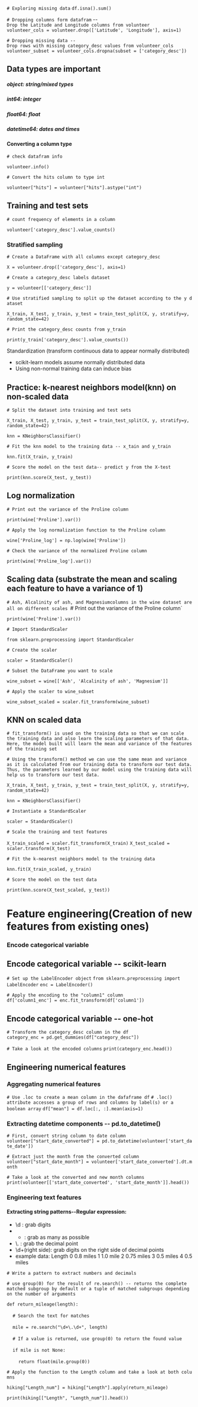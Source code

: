 `# Exploring missing data`
`df.isna().sum()`

 `# Dropping columns form datafram` --`Drop the Latitude and Longitude columns from volunteer`
 `volunteer_cols = volunteer.drop(['Latitude', 'Longitude'], axis=1)`


 `# Dropping missing data --Drop rows with missing category_desc values from volunteer_cols`
`volunteer_subset = volunteer_cols.dropna(subset = ['category_desc'])`

## Data types are important 
##### object: string/mixed types
##### int64: integer
##### float64: float
##### datetime64: dates and times

####  Converting a column type
`# check datafram info`

`volunteer.info()`


`# Convert the hits column to type int`

`volunteer["hits"] = volunteer["hits"].astype("int")`


## Training and test sets

`# count frequency of elements in a column`

`volunteer['category_desc'].value_counts()`


### Stratified sampling
`# Create a DataFrame with all columns except category_desc`

`X = volunteer.drop(['category_desc'], axis=1)`


`# Create a category_desc labels dataset`

`y = volunteer[['category_desc']]`


`# Use stratified sampling to split up the dataset according to the y dataset`

`X_train, X_test, y_train, y_test = train_test_split(X, y, stratify=y, random_state=42)`


`# Print the category_desc counts from y_train`

`print(y_train['category_desc'].value_counts())`

Standardization (transform continuous data to appear normally distributed)

*  scikit-learn models assume normally distributed data
*  Using non-normal training data can induce bias 
## Practice: k-nearest neighbors model(knn) on non-scaled data
`# Split the dataset into training and test sets`

`X_train, X_test, y_train, y_test = train_test_split(X, y, stratify=y, random_state=42)`

`knn = KNeighborsClassifier()`

  
`# Fit the knn model to the training data -- x_tain and y_train`

`knn.fit(X_train, y_train)`


`# Score the model on the test data-- predict y from the X-test`

`print(knn.score(X_test, y_test))`

## Log normalization 
`# Print out the variance of the Proline column`

`print(wine['Proline'].var())`


`# Apply the log normalization function to the Proline column`

`wine['Proline_log'] = np.log(wine['Proline'])`


`# Check the variance of the normalized Proline column`

`print(wine['Proline_log'].var())`


## Scaling data (substrate the mean and scaling each feature to have a variance of 1)

`# Ash, Alcalinity of ash, and Magnesiumcolumns in the wine dataset are all on different scales
`# Print out the variance of the Proline column`

`print(wine['Proline'].var())`


`# Import StandardScaler`

`from sklearn.preprocessing import StandardScaler`


`# Create the scaler`

`scaler = StandardScaler()`


`# Subset the DataFrame you want to scale`

`wine_subset = wine[['Ash', 'Alcalinity of ash', 'Magnesium']]`


`# Apply the scaler to wine_subset`

`wine_subset_scaled = scaler.fit_transform(wine_subset)`

## KNN on scaled data
`# fit_transform() is used on the training data so that we can scale the training data and also learn the scaling parameters of that data. Here, the model built will learn the mean and variance of the features of the training set`

`# Using the transform() method we can use the same mean and variance as it is calculated from our training data to transform our test data. Thus, the parameters learned by our model using the training data will help us to transform our test data.`

`X_train, X_test, y_train, y_test = train_test_split(X, y, stratify=y, random_state=42)`

`knn = KNeighborsClassifier()`

`# Instantiate a StandardScaler`

`scaler = StandardScaler()`

`# Scale the training and test features`

`X_train_scaled = scaler.fit_transform(X_train)`
`X_test_scaled = scaler.transform(X_test)`

`# Fit the k-nearest neighbors model to the training data`

`knn.fit(X_train_scaled, y_train)`

`# Score the model on the test data`

`print(knn.score(X_test_scaled, y_test))`


# Feature engineering(Creation of new features from existing ones)

### Encode categorical variable
## Encode categorical variable -- scikit-learn
`# Set up the LabelEncoder object`
`from sklearn.preprocessing import LabelEncoder`
`enc = LabelEncoder()`

`# Apply the encoding to the "column1" column`
`df['column1_enc'] = enc.fit_transform(df['column1'])`

## Encode categorical variable -- one-hot
`# Transform the category_desc column in the df`
`category_enc = pd.get_dummies(df["category_desc"])`

`# Take a look at the encoded columns`
`print(category_enc.head())`

## Engineering numerical features

### Aggregating numerical features

`# Use .loc to create a mean column in the dafaframe df`
`# .loc() attribute accesses a group of rows and columns by label(s) or a boolean array`
`df["mean"] = df.loc[:, :].mean(axis=1)`

  
### Extracting datetime components -- pd.to_datetime()
`# First, convert string column to date column`
`volunteer["start_date_converted"] = pd.to_datetime(volunteer['start_date_date'])`

`# Extract just the month from the converted column`
`volunteer["start_date_month"] = volunteer['start_date_converted'].dt.month`

`# Take a look at the converted and new month columns`
`print(volunteer[['start_date_converted', 'start_date_month']].head())`

### Engineering text features
#### Extracting string patterns--Regular expression:
- \\d :  grab digits
- + : grab as many as possible
- \\. :   grab the decimal point
- \\d+(right side): grab digits on the right side of decimal points 
- example data:
  Length 
0    0.8 miles 
1    1.0 mile 
2     0.75 miles 
3     0.5 miles 
4     0.5 miles 

`# Write a pattern to extract numbers and decimals`

`# use group(0) for the result of re.search() -- returns the complete matched subgroup by default or a tuple of matched subgroups depending on the number of arguments`

`def return_mileage(length):`

    `# Search the text for matches`
    
    `mile = re.search("\d+\.\d+", length)`
    
    `# If a value is returned, use group(0) to return the found value`
    
    `if mile is not None:`
    
        `return float(mile.group(0))`

`# Apply the function to the Length column and take a look at both columns`

`hiking["Length_num"] = hiking["Length"].apply(return_mileage)`

`print(hiking[["Length", "Length_num"]].head())`
